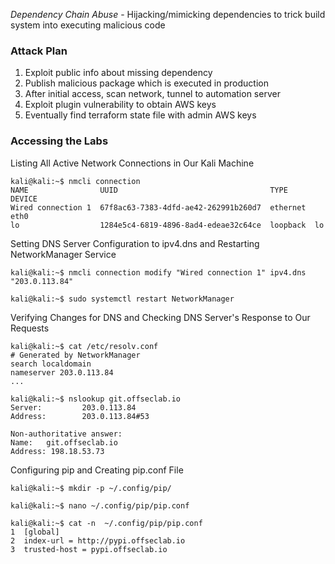 _Dependency Chain Abuse_ - Hijacking/mimicking dependencies to trick build system into executing malicious code

### Attack Plan
1. Exploit public info about missing dependency 
2. Publish malicious package which is executed in production
3. After initial access, scan network, tunnel to automation server
4. Exploit plugin vulnerability to obtain AWS keys
5. Eventually find terraform state file with admin AWS keys
### Accessing the Labs

Listing All Active Network Connections in Our Kali Machine
```hlt:1
kali@kali:~$ nmcli connection
NAME                UUID                                  TYPE      DEVICE 
Wired connection 1  67f8ac63-7383-4dfd-ae42-262991b260d7  ethernet  eth0   
lo                  1284e5c4-6819-4896-8ad4-edeae32c64ce  loopback  lo 
```

Setting DNS Server Configuration to ipv4.dns and Restarting NetworkManager Service
```hlt:1,3
kali@kali:~$ nmcli connection modify "Wired connection 1" ipv4.dns "203.0.113.84"

kali@kali:~$ sudo systemctl restart NetworkManager
```

Verifying Changes for DNS and Checking DNS Server's Response to Our Requests
```hlt:1,7
kali@kali:~$ cat /etc/resolv.conf
# Generated by NetworkManager
search localdomain
nameserver 203.0.113.84
...

kali@kali:~$ nslookup git.offseclab.io
Server:         203.0.113.84
Address:        203.0.113.84#53

Non-authoritative answer:
Name:   git.offseclab.io
Address: 198.18.53.73
```

Configuring pip and Creating pip.conf File
```hlt:1,3,5
kali@kali:~$ mkdir -p ~/.config/pip/      

kali@kali:~$ nano ~/.config/pip/pip.conf

kali@kali:~$ cat -n  ~/.config/pip/pip.conf
1  [global]
2  index-url = http://pypi.offseclab.io
3  trusted-host = pypi.offseclab.io 
```